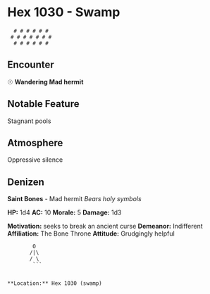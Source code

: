 # Hex 1030 - Swamp
```
  # # # # # #
 # # # # # # #
  # # # # # #
```

## Encounter

☉ **Wandering Mad hermit**

## Notable Feature

Stagnant pools

## Atmosphere

Oppressive silence

## Denizen

**Saint Bones** - Mad hermit
*Bears holy symbols*

**HP:** 1d4 **AC:** 10 **Morale:** 5
**Damage:** 1d3

**Motivation:** seeks to break an ancient curse
**Demeanor:** Indifferent
**Affiliation:** The Bone Throne
**Attitude:** Grudgingly helpful

```
        O
       /|\
       / \
        ```


**Location:** Hex 1030 (swamp)
